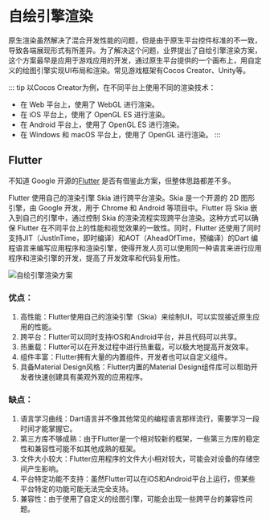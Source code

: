 # 自绘引擎渲染
原生渲染虽然解决了混合开发性能的问题，但是由于原生平台控件标准的不一致，导致各端展现形式有所差异。为了解决这个问题，业界提出了自绘引擎渲染方案，这个方案最早是应用于游戏应用的开发，通过原生平台提供的一个画布上，用自定义的绘图引擎实现UI布局和渲染。常见游戏框架有Cocos Creator、Unity等。

::: tip
以Cocos Creator为例，在不同平台上使用不同的渲染技术：

- 在 Web 平台上，使用了 WebGL 进行渲染。
- 在 iOS 平台上，使用了 OpenGL ES 进行渲染。
- 在 Android 平台上，使用了 OpenGL ES 进行渲染。
- 在 Windows 和 macOS 平台上，使用了 OpenGL 进行渲染。
:::

## Flutter

不知道 Google 开源的[Flutter](https://flutter.cn/) 是否有借鉴此方案，但整体思路都差不多。

Flutter 使用自己的渲染引擎 Skia 进行跨平台渲染。Skia 是一个开源的 2D 图形引擎，由 Google 开发，用于 Chrome 和 Android 等项目中。Flutter 将 Skia 嵌入到自己的引擎中，通过控制 Skia 的渲染流程实现跨平台渲染。这种方式可以确保 Flutter 在不同平台上的性能和视觉效果的一致性。同时，Flutter 还使用了同时支持JIT（JustInTime，即时编译）和AOT（AheadOfTime，预编译）的Dart 编程语言来编写应用程序和渲染引擎，使得开发人员可以使用同一种语言来进行应用程序和渲染引擎的开发，提高了开发效率和代码复用性。

![自绘引擎渲染方案](@assets/hybrid/flutter.png)

### 优点：
1. 高性能：Flutter使用自己的渲染引擎（Skia）来绘制UI，可以实现接近原生应用的性能。
2. 跨平台：Flutter可以同时支持iOS和Android平台，并且代码可以共享。
3. 热重载：Flutter可以在开发过程中进行热重载，可以极大地提高开发效率。
4. 组件丰富：Flutter拥有大量的内置组件，开发者也可以自定义组件。
5. 具备Material Design风格：Flutter内置的Material Design组件库可以帮助开发者快速创建具有美观外观的应用程序。

### 缺点：
1. 语言学习曲线：Dart语言并不像其他常见的编程语言那样流行，需要学习一段时间才能掌握它。
2. 第三方库不够成熟：由于Flutter是一个相对较新的框架，一些第三方库的稳定性和兼容性可能不如其他成熟的框架。
3. 文件大小较大：Flutter应用程序的文件大小相对较大，可能会对设备的存储空间产生影响。
4. 平台特定功能不支持：虽然Flutter可以在iOS和Android平台上运行，但某些平台特定的功能可能无法完全支持。
5. 兼容性：由于使用了自定义的绘图引擎，可能会出现一些跨平台的兼容性问题。